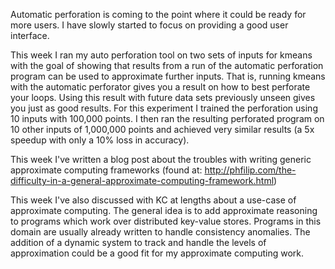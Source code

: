 Automatic perforation is coming to the point where it could be ready for more users. I have slowly started to focus on providing a good user interface.

This week I ran my auto perforation tool on two sets of inputs for kmeans with the goal of showing that results from a run of the automatic perforation program can be used to approximate further inputs. That is, running kmeans with the automatic perforator gives you a result on how to best perforate your loops. Using this result with future data sets previously unseen gives you just as good results. For this experiment I trained the perforation using 10 inputs with 100,000 points. I then ran the resulting perforated program on 10 other inputs of 1,000,000 points and achieved very similar results (a 5x speedup with only a 10% loss in accuracy).

This week I've written a blog post about the troubles with writing generic approximate computing frameworks (found at: http://phfilip.com/the-difficulty-in-a-general-approximate-computing-framework.html)

This week I've also discussed with KC at lengths about a use-case of approximate computing. The general idea is to add approximate reasoning to programs which work over distributed key-value stores. Programs in this domain are usually already written to handle consistency anomalies. The addition of a dynamic system to track and handle the levels of approximation could be a good fit for my approximate computing work.
